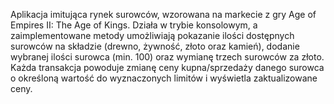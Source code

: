 Aplikacja imitująca rynek surowców, wzorowana na markecie z gry Age of Empires II: The Age of Kings.
Działa w trybie konsolowym, a zaimplementowane metody umożliwiają pokazanie ilości dostępnych surowców
na składzie (drewno, żywność, złoto oraz kamień), dodanie wybranej ilości surowca (min. 100) oraz
wymianę trzech surowców za złoto. Każda transakcja powoduje zmianę ceny kupna/sprzedaży danego surowca
o określoną wartość do wyznaczonych limitów i wyświetla zaktualizowane ceny.
